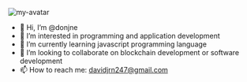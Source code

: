 <img
  src="[/path/to/avatar.png](https://github.com/donjne/donjne/blob/main/avatar.png)"
  alt="my-avatar"
  style="display: inline-block; margin: 0 auto; max-width: 300px">

- 👋 Hi, I’m @donjne
- 👀 I’m interested in programming and application development
- 🌱 I’m currently learning javascript programming language
- 💞️ I’m looking to collaborate on blockchain development or software development
- 📫 How to reach me: davidjrn247@gmail.com

<!---
donjne/donjne is a ✨ special ✨ repository because its `README.md` (this file) appears on your GitHub profile.
You can click the Preview link to take a look at your changes.
--->
